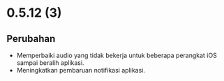 # 0.5.12 (3)

## Perubahan

- Memperbaiki audio yang tidak bekerja untuk beberapa perangkat iOS sampai beralih aplikasi.
- Meningkatkan pembaruan notifikasi aplikasi.
